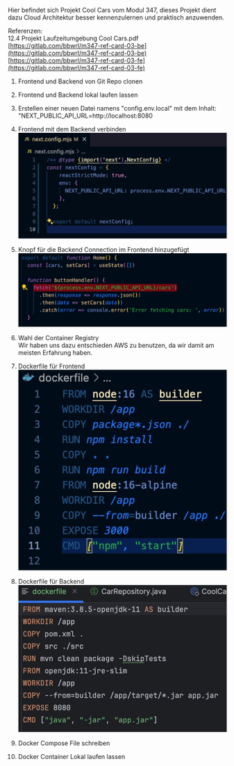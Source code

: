 Hier befindet sich Projekt Cool Cars vom Modul 347, dieses Projekt dient dazu Cloud Architektur besser kennenzulernen und praktisch anzuwenden.

Referenzen:  
12.4 Projekt Laufzeitumgebung Cool Cars.pdf  
[https://gitlab.com/bbwrl/m347-ref-card-03-be](https://gitlab.com/bbwrl/m347-ref-card-03-be)  
[https://gitlab.com/bbwrl/m347-ref-card-03-fe](https://gitlab.com/bbwrl/m347-ref-card-03-fe)

1. Frontend und Backend von Git Repo clonen

2. Frontend und Backend lokal laufen lassen

3. Erstellen einer neuen Datei namens "config.env.local" mit dem Inhalt: "NEXT_PUBLIC_API_URL=http://localhost:8080

4. Frontend mit dem Backend verbinden  
![Frontend mit dem Backend verbinden ](./bilder/Bildschirmfoto%202024-06-19%20um%2013.18.37.png)

5. Knopf für die Backend Connection im Frontend hinzugefügt
![](./bilder/photo_2024-06-19_13-49-22.jpg)

6. Wahl der Container Registry  
Wir haben uns dazu entschieden AWS zu benutzen, da wir damit am meisten Erfahrung haben.

7. Dockerfile für Frontend  
![](./bilder/photo_2024-06-19_13-49-27.jpg)

8. Dockerfile für Backend  
![](./bilder/photo_2024-06-19_13-49-31.jpg)

9. Docker Compose File schreiben

10. Docker Container Lokal laufen lassen
